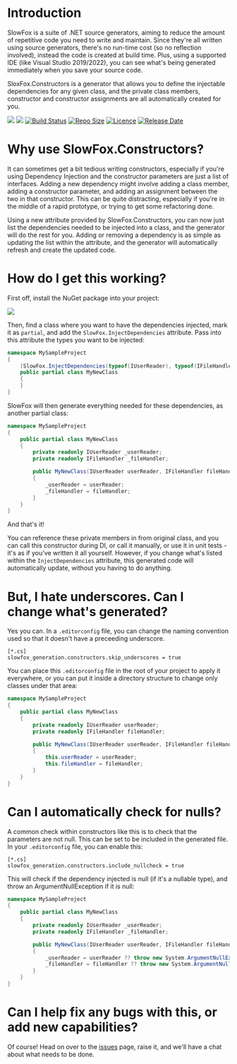 # Introduction 
SlowFox is a suite of .NET source generators, aiming to reduce the amount of repetitive code you need to write and maintain.  Since they're all written using source generators, there's no run-time cost (so no reflection involved), instead the code is created at build time.  Plus, using a supported IDE (like Visual Studio 2019/2022), you can see what's being generated immediately when you save your source code.

SloxFox.Constructors is a generator that allows you to define the injectable dependencies for any given class, and the private class members, constructor and constructor assignments are all automatically created for you.

[![](https://img.shields.io/nuget/v/SlowFox.Constructors)](https://www.nuget.org/packages/SlowFox.Constructors/)
[![](https://img.shields.io/nuget/dt/SlowFox.Constructors)](https://www.nuget.org/packages/SlowFox.Constructors/)
[![Build Status](https://dev.azure.com/bungalow64/Bungalow64.ConstructorGenerators/_apis/build/status/Bungalow64.SlowFox.CI?branchName=JAB-Proto)](https://dev.azure.com/bungalow64/Bungalow64.ConstructorGenerators/_build/latest?definitionId=17&branchName=JAB-Proto)
[![Repo Size](https://img.shields.io/github/repo-size/bungalow64/slowfox)](https://github.com/Bungalow64/SlowFox)
[![Licence](https://img.shields.io/github/license/bungalow64/slowfox)](https://github.com/Bungalow64/SlowFox)
[![Release Date](https://img.shields.io/github/release-date/bungalow64/slowfox?label=latest%20release)](https://github.com/Bungalow64/SlowFox)

# Why use SlowFox.Constructors?
It can sometimes get a bit tedious writing constructors, especially if you're using Dependency Injection and the constructor parameters are just a list of interfaces.  Adding a new dependency might involve adding a class member, adding a constructor parameter, and adding an assignment between the two in that constructor.  This can be quite distracting, especially if you're in the middle of a rapid prototype, or trying to get some refactoring done.

Using a new attribute provided by SlowFox.Constructors, you can now just list the dependencies needed to be injected into a class, and the generator will do the rest for you.  Adding or removing a dependency is as simple as updating the list within the attribute, and the generator will automatically refresh and create the updated code.

# How do I get this working?

First off, install the NuGet package into your project:

[![](https://img.shields.io/nuget/v/SlowFox.Constructors)](https://www.nuget.org/packages/SlowFox.Constructors/)

Then, find a class where you want to have the dependencies injected, mark it as `partial`, and add the `SlowFox.InjectDependencies` attribute.  Pass into this attribute the types you want to be injected:

```csharp
namespace MySampleProject
{
    [SlowFox.InjectDependencies(typeof(IUserReader), typeof(IFileHandler))]
    public partial class MyNewClass
    {
    }
}
```

SlowFox will then generate everything needed for these dependencies, as another partial class:

```csharp
namespace MySampleProject
{
    public partial class MyNewClass
    {
        private readonly IUserReader _userReader;
        private readonly IFileHandler _fileHandler;

        public MyNewClass(IUserReader userReader, IFileHandler fileHandler)
        {
            _userReader = userReader;
            _fileHandler = fileHandler;
        }
    }
}
```

And that's it!

You can reference these private members in from original class, and you can call this constructor during DI, or call it manually, or use it in unit tests - it's as if you've written it all yourself.  However, if you change what's listed within the `InjectDependencies` attribute, this generated code will automatically update, without you having to do anything.

# But, I hate underscores.  Can I change what's generated?

Yes you can.  In a `.editorconfig` file, you can change the naming convention used so that it doesn't have a preceeding underscore.

```
[*.cs]
slowfox_generation.constructors.skip_underscores = true
```

You can place this `.editorconfig` file in the root of your project to apply it everywhere, or you can put it inside a directory structure to change only classes under that area:

```csharp
namespace MySampleProject
{
    public partial class MyNewClass
    {
        private readonly IUserReader userReader;
        private readonly IFileHandler fileHandler;

        public MyNewClass(IUserReader userReader, IFileHandler fileHandler)
        {
            this.userReader = userReader;
            this.fileHandler = fileHandler;
        }
    }
}
```

# Can I automatically check for nulls?

A common check within constructors like this is to check that the parameters are not null.  This can be set to be included in the generated file.  In your `.editorconfig` file, you can enable this:

```
[*.cs]
slowfox_generation.constructors.include_nullcheck = true
```

This will check if the dependency injected is null (if it's a nullable type), and throw an ArgumentNullException if it is null:

```csharp
namespace MySampleProject
{
    public partial class MyNewClass
    {
        private readonly IUserReader _userReader;
        private readonly IFileHandler _fileHandler;

        public MyNewClass(IUserReader userReader, IFileHandler fileHandler)
        {
            _userReader = userReader ?? throw new System.ArgumentNullException(nameof(userReader));
            _fileHandler = fileHandler ?? throw new System.ArgumentNullException(nameof(fileHandler));
        }
    }
}
```

# Can I help fix any bugs with this, or add new capabilities?

Of course!  Head on over to the [issues](https://github.com/Bungalow64/SlowFox/issues) page, raise it, and we'll have a chat about what needs to be done.